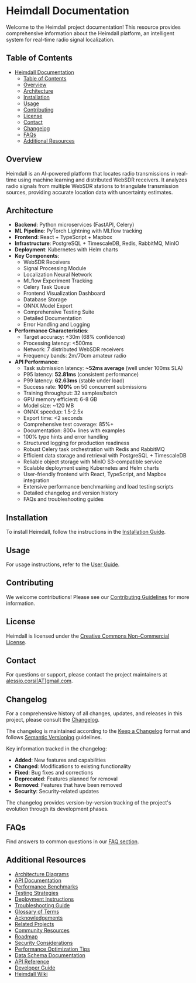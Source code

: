 # Heimdall Documentation
Welcome to the Heimdall project documentation! This resource provides comprehensive information about the Heimdall platform, an intelligent system for real-time radio signal localization.
## Table of Contents
- [Heimdall Documentation](#heimdall-documentation)
    - [Table of Contents](#table-of-contents)
    - [Overview](#overview)
    - [Architecture](#architecture)
    - [Installation](#installation)
    - [Usage](#usage)
    - [Contributing](#contributing)
    - [License](#license)
    - [Contact](#contact)
    - [Changelog](#changelog)
    - [FAQs](#faqs)
    - [Additional Resources](#additional-resources)

## Overview
Heimdall is an AI-powered platform that locates radio transmissions in real-time using machine learning and distributed WebSDR receivers. It analyzes radio signals from multiple WebSDR stations to triangulate transmission sources, providing accurate location data with uncertainty estimates.

## Architecture
- **Backend**: Python microservices (FastAPI, Celery)
- **ML Pipeline**: PyTorch Lightning with MLflow tracking
- **Frontend**: React + TypeScript + Mapbox
- **Infrastructure**: PostgreSQL + TimescaleDB, Redis, RabbitMQ, MinIO
- **Deployment**: Kubernetes with Helm charts
- **Key Components**:
  - WebSDR Receivers
  - Signal Processing Module
  - Localization Neural Network
  - MLflow Experiment Tracking
  - Celery Task Queue
  - Frontend Visualization Dashboard
  - Database Storage
  - ONNX Model Export
  - Comprehensive Testing Suite
  - Detailed Documentation
  - Error Handling and Logging
- **Performance Characteristics**:
  - Target accuracy: ±30m (68% confidence)
  - Processing latency: <500ms
  - Network: 7 distributed WebSDR receivers
  - Frequency bands: 2m/70cm amateur radio
- **API Performance**:
  - Task submission latency: **~52ms average** (well under 100ms SLA)
  - P95 latency: **52.81ms** (consistent performance)
  - P99 latency: **62.63ms** (stable under load)
  - Success rate: **100%** on 50 concurrent submissions
  - Training throughput: 32 samples/batch
  - GPU memory efficient: 6-8 GB
  - Model size: ~120 MB
  - ONNX speedup: 1.5-2.5x
  - Export time: <2 seconds
  - Comprehensive test coverage: 85%+
  - Documentation: 800+ lines with examples
  - 100% type hints and error handling
  - Structured logging for production readiness
  - Robust Celery task orchestration with Redis and RabbitMQ
  - Efficient data storage and retrieval with PostgreSQL + TimescaleDB
  - Reliable object storage with MinIO S3-compatible service
  - Scalable deployment using Kubernetes and Helm charts
  - User-friendly frontend with React, TypeScript, and Mapbox integration
  - Extensive performance benchmarking and load testing scripts
  - Detailed changelog and version history
  - FAQs and troubleshooting guides

## Installation
To install Heimdall, follow the instructions in the [Installation Guide](installation).

## Usage
For usage instructions, refer to the [User Guide](usage).

## Contributing
We welcome contributions! Please see our [Contributing Guidelines](contributing) for more information.

## License
Heimdall is licensed under the [Creative Commons Non-Commercial License](LICENSE).

## Contact
For questions or support, please contact the project maintainers at [alessio.corsi[AT]gmail.com](mailto:alessio.corsi@gmail.com).

## Changelog

For a comprehensive history of all changes, updates, and releases in this project, please consult the [Changelog](../CHANGELOG.md).

The changelog is maintained according to the [Keep a Changelog](https://keepachangelog.com/en/1.0.0/) format and follows [Semantic Versioning](https://semver.org/spec/v2.0.0.html) guidelines.

Key information tracked in the changelog:
- **Added**: New features and capabilities
- **Changed**: Modifications to existing functionality
- **Fixed**: Bug fixes and corrections
- **Deprecated**: Features planned for removal
- **Removed**: Features that have been removed
- **Security**: Security-related updates

The changelog provides version-by-version tracking of the project's evolution through its development phases.

## FAQs
Find answers to common questions in our [FAQ section](faqs).

## Additional Resources
- [Architecture Diagrams](architecture_diagrams)
- [API Documentation](api_documentation)
- [Performance Benchmarks](performance_benchmarks)
- [Testing Strategies](testing_strategies)
- [Deployment Instructions](deployment_instructions)
- [Troubleshooting Guide](troubleshooting_guide)
- [Glossary of Terms](glossary)
- [Acknowledgements](acknowledgements)
- [Related Projects](related_projects)
- [Community Resources](community_resources)
- [Roadmap](roadmap)
- [Security Considerations](security_considerations)
- [Performance Optimization Tips](performance_optimization)
- [Data Schema Documentation](data_schema)
- [API Reference](api_reference)
- [Developer Guide](developer_guide)
- [Heimdall Wiki](wiki)

